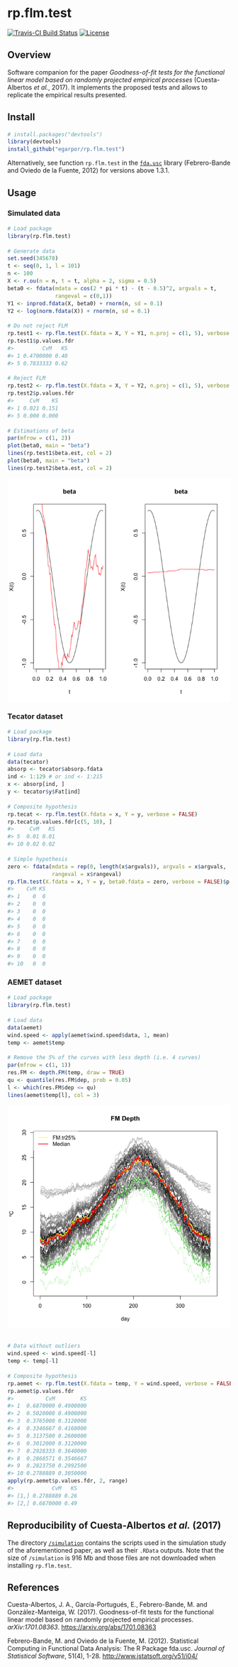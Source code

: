 <!-- README.md is generated from README.Rmd. Please edit that file -->
rp.flm.test
===========

[![Travis-CI Build Status](https://travis-ci.org/egarpor/rp.flm.test.svg?branch=master)](https://travis-ci.org/egarpor/rp.flm.test) [![License](https://img.shields.io/badge/license-MIT%20License-brightgreen.svg)](https://opensource.org/licenses/MIT)

Overview
--------

Software companion for the paper *Goodness-of-fit tests for the functional linear model based on randomly projected empirical processes* (Cuesta-Albertos *et al.*, 2017). It implements the proposed tests and allows to replicate the empirical results presented.

Install
-------

``` r
# install.packages("devtools")
library(devtools)
install_github("egarpor/rp.flm.test")
```

Alternatively, see function `rp.flm.test` in the [`fda.usc`](http://cran.r-project.org/web/packages/fda.usc/) library (Febrero-Bande and Oviedo de la Fuente, 2012) for versions above 1.3.1.

Usage
-----

### Simulated data

``` r
# Load package
library(rp.flm.test)

# Generate data
set.seed(345678)
t <- seq(0, 1, l = 101)
n <- 100
X <- r.ou(n = n, t = t, alpha = 2, sigma = 0.5)
beta0 <- fdata(mdata = cos(2 * pi * t) - (t - 0.5)^2, argvals = t,
               rangeval = c(0,1))
Y1 <- inprod.fdata(X, beta0) + rnorm(n, sd = 0.1)
Y2 <- log(norm.fdata(X)) + rnorm(n, sd = 0.1)

# Do not reject FLM
rp.test1 <- rp.flm.test(X.fdata = X, Y = Y1, n.proj = c(1, 5), verbose = FALSE)
rp.test1$p.values.fdr
#>         CvM   KS
#> 1 0.4700000 0.40
#> 5 0.7833333 0.62

# Reject FLM
rp.test2 <- rp.flm.test(X.fdata = X, Y = Y2, n.proj = c(1, 5), verbose = FALSE)
rp.test2$p.values.fdr
#>     CvM    KS
#> 1 0.021 0.151
#> 5 0.000 0.000

# Estimations of beta
par(mfrow = c(1, 2))
plot(beta0, main = "beta")
lines(rp.test1$beta.est, col = 2)
plot(beta0, main = "beta")
lines(rp.test2$beta.est, col = 2)
```

<img src="README/README-simulated-1.png" style="display: block; margin: auto;" />

### Tecator dataset

``` r
# Load package
library(rp.flm.test)

# Load data
data(tecator)
absorp <- tecator$absorp.fdata
ind <- 1:129 # or ind <- 1:215
x <- absorp[ind, ]
y <- tecator$y$Fat[ind]

# Composite hypothesis
rp.tecat <- rp.flm.test(X.fdata = x, Y = y, verbose = FALSE)
rp.tecat$p.values.fdr[c(5, 10), ]
#>     CvM   KS
#> 5  0.01 0.01
#> 10 0.02 0.02

# Simple hypothesis
zero <- fdata(mdata = rep(0, length(x$argvals)), argvals = x$argvals,
              rangeval = x$rangeval)
rp.flm.test(X.fdata = x, Y = y, beta0.fdata = zero, verbose = FALSE)$p.values.fdr
#>    CvM KS
#> 1    0  0
#> 2    0  0
#> 3    0  0
#> 4    0  0
#> 5    0  0
#> 6    0  0
#> 7    0  0
#> 8    0  0
#> 9    0  0
#> 10   0  0
```

### AEMET dataset

``` r
# Load package
library(rp.flm.test)

# Load data
data(aemet)
wind.speed <- apply(aemet$wind.speed$data, 1, mean)
temp <- aemet$temp

# Remove the 5% of the curves with less depth (i.e. 4 curves)
par(mfrow = c(1, 1))
res.FM <- depth.FM(temp, draw = TRUE)
qu <- quantile(res.FM$dep, prob = 0.05)
l <- which(res.FM$dep <= qu)
lines(aemet$temp[l], col = 3)
```

<img src="README/README-aemet-1.png" style="display: block; margin: auto;" />

``` r

# Data without outliers
wind.speed <- wind.speed[-l]
temp <- temp[-l]

# Composite hypothesis
rp.aemet <- rp.flm.test(X.fdata = temp, Y = wind.speed, verbose = FALSE)
rp.aemet$p.values.fdr
#>          CvM        KS
#> 1  0.6870000 0.4900000
#> 2  0.5020000 0.4900000
#> 3  0.3765000 0.3120000
#> 4  0.3346667 0.4160000
#> 5  0.3137500 0.2600000
#> 6  0.3012000 0.3120000
#> 7  0.2928333 0.3640000
#> 8  0.2868571 0.3546667
#> 9  0.2823750 0.2992500
#> 10 0.2788889 0.3050000
apply(rp.aemet$p.values.fdr, 2, range)
#>            CvM   KS
#> [1,] 0.2788889 0.26
#> [2,] 0.6870000 0.49
```

Reproducibility of Cuesta-Albertos *et al.* (2017)
--------------------------------------------------

The directory [`/simulation`](https://github.com/egarpor/rp.flm.test/tree/master/simulation) contains the scripts used in the simulation study of the aforementioned paper, as well as their `.RData` outputs. Note that the size of `/simulation` is 916 Mb and those files are not downloaded when installing `rp.flm.test`.

References
----------

Cuesta-Albertos, J. A., García-Portugués, E., Febrero-Bande, M. and González-Manteiga, W. (2017). Goodness-of-fit tests for the functional linear model based on randomly projected empirical processes. *arXiv:1701.08363*. <https://arxiv.org/abs/1701.08363>

Febrero-Bande, M. and Oviedo de la Fuente, M. (2012). Statistical Computing in Functional Data Analysis: The R Package fda.usc. *Journal of Statistical Software*, 51(4), 1-28. <http://www.jstatsoft.org/v51/i04/>
